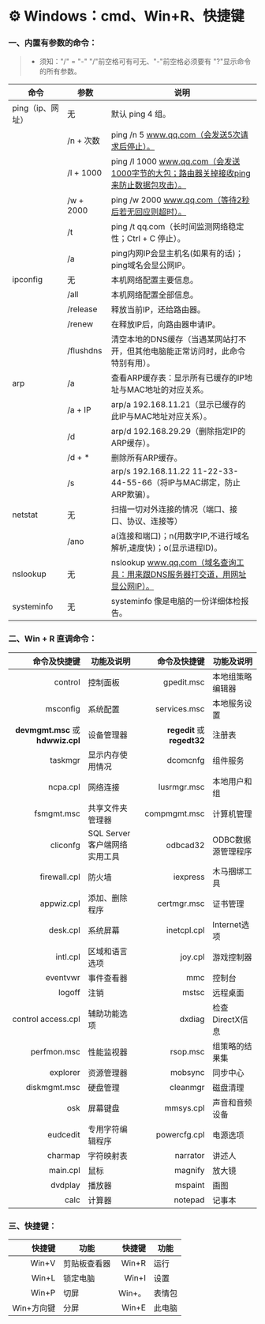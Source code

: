 #  ⚙️ Windows：cmd、Win+R、快捷键

### 一、内置有参数的命令：

> - 须知："/" = "-"		"/"前空格可有可无、"-"前空格必须要有		"?"显示命令的所有参数。

| 命令             | 参数      | 说明                                                         |
| ---------------- | --------- | ------------------------------------------------------------ |
| ping（ip、网址） | 无        | 默认 ping 4 组。                                             |
|                  | /n + 次数 | ping /n 5 www.qq.com（会发送5次请求后停止）。                |
|                  | /l + 1000 | ping /l 1000 www.qq.com（会发送1000字节的大包；路由器关掉接收ping来防止数据包攻击）。 |
|                  | /w + 2000 | ping /w 2000 www.qq.com（等待2秒后若无回应则超时）。         |
|                  | /t        | ping /t qq.com（长时间监测网络稳定性；Ctrl + C 停止）。      |
|                  | /a        | ping内网IP会显主机名(如果有的话)；ping域名会显公网IP。       |
| ipconfig         | 无        | 本机网络配置主要信息。                                       |
|                  | /all      | 本机网络配置全部信息。                                       |
|                  | /release  | 释放当前IP，还给路由器。                                     |
|                  | /renew    | 在释放IP后，向路由器申请IP。                                 |
|                  | /flushdns | 清空本地的DNS缓存（当遇某网站打不开，但其他电脑能正常访问时，此命令特别有用）。 |
| arp              | /a        | 查看ARP缓存表：显示所有已缓存的IP地址与MAC地址的对应关系。   |
|                  | /a + IP   | arp/a 192.168.11.21（显示已缓存的此IP与MAC地址对应关系）。   |
|                  | /d        | arp/d 192.168.29.29（删除指定IP的ARP缓存）。                 |
|                  | /d + *    | 删除所有ARP缓存。                                            |
|                  | /s        | arp/s 192.168.11.22 11-22-33-44-55-66（将IP与MAC绑定，防止ARP欺骗）。 |
| netstat          | 无        | 扫描一切对外连接的情况（端口、接口、协议、连接等）           |
|                  | /ano      | a(连接和端口)；n(用数字IP,不进行域名解析,速度快)；o(显示进程ID)。 |
| nslookup         | 无        | nslookup www.qq.com（域名查询工具：用来跟DNS服务器打交道，用网址显公网IP）。 |
| systeminfo       | 无        | systeminfo 像是电脑的一份详细体检报告。                      |

### 二、Win + R 直调命令：

|                      命令及快捷键 | 功能及说明                   |                命令及快捷键 | 功能及说明         |
| --------------------------------: | ---------------------------- | --------------------------: | ------------------ |
|                           control | 控制面板                     |                  gpedit.msc | 本地组策略编辑器   |
|                          msconfig | 系统配置                     |                services.msc | 本地服务设置       |
| **devmgmt.msc** 或 **hdwwiz.cpl** | 设备管理器                   | **regedit** 或 **regedt32** | 注册表             |
|                           taskmgr | 显示内存使用情况             |                    dcomcnfg | 组件服务           |
|                          ncpa.cpl | 网络连接                     |                 lusrmgr.msc | 本地用户和组       |
|                        fsmgmt.msc | 共享文件夹管理器             |                compmgmt.msc | 计算机管理         |
|                          cliconfg | SQL Server客户端网络实用工具 |                    odbcad32 | ODBC数据源管理程序 |
|                      firewall.cpl | 防火墙                       |                    iexpress | 木马捆绑工具       |
|                        appwiz.cpl | 添加、删除程序               |                 certmgr.msc | 证书管理           |
|                          desk.cpl | 系统屏幕                     |                 inetcpl.cpl | Internet选项       |
|                          intl.cpl | 区域和语言选项               |                     joy.cpl | 游戏控制器         |
|                          eventvwr | 事件查看器                   |                         mmc | 控制台             |
|                            logoff | 注销                         |                       mstsc | 远程桌面           |
|                control access.cpl | 辅助功能选项                 |                      dxdiag | 检查DirectX信息    |
|                       perfmon.msc | 性能监视器                   |                    rsop.msc | 组策略的结果集     |
|                          explorer | 资源管理器                   |                     mobsync | 同步中心           |
|                      diskmgmt.msc | 硬盘管理                     |                    cleanmgr | 磁盘清理           |
|                               osk | 屏幕键盘                     |                   mmsys.cpl | 声音和音频设备     |
|                          eudcedit | 专用字符编辑程序             |                powercfg.cpl | 电源选项           |
|                           charmap | 字符映射表                   |                    narrator | 讲述人             |
|                          main.cpl | 鼠标                         |                     magnify | 放大镜             |
|                           dvdplay | 播放器                       |                     mspaint | 画图               |
|                              calc | 计算器                       |                     notepad | 记事本             |

### 三、快捷键：

|     快捷键 | 功能         | 快捷键 | 功能   |
| ---------: | ------------ | -----: | ------ |
|      Win+V | 剪贴板查看器 |  Win+R | 运行   |
|      Win+L | 锁定电脑     |  Win+I | 设置   |
|      Win+P | 切屏         | Win+。 | 表情包 |
| Win+方向键 | 分屏         |  Win+E | 此电脑 |
